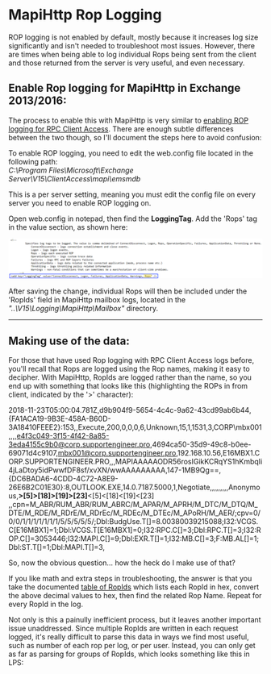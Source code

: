 <head>
<link rel="stylesheet" type="text/css" href="style.css">
</head>

# MapiHttp Rop Logging

ROP logging is not enabled by default, mostly because it increases log size significantly and isn't needed to troubleshoot most issues. However, there are times when being able to log individual Rops being sent from the client and those returned from the server is very useful, and even necessary.

## Enable Rop logging for MapiHttp in Exchange 2013/2016:

The process to enable this with MapiHttp is very similar to [enabling ROP logging for RPC Client Access](https://blogs.technet.microsoft.com/mahuynh/2014/09/22/enable-rop-logging-in-exchange-2010-and-2013/). There are enough subtle differences between the two though, so I'll document the steps here to avoid confusion:

To enable ROP logging, you need to edit the web.config file located in the following path:<br>
*C:\Program Files\Microsoft\Exchange Server\V15\ClientAccess\mapi\emsmdb*

This is a per server setting, meaning you must edit the config file on every server you need to enable ROP logging on.

Open web.config in notepad, then find the **LoggingTag**. Add the 'Rops' tag in the value section, as shown here:

<p><img src="img/web.config_enable.png" /></p>

After saving the change, individual Rops will then be included under the 'RopIds' field in MapiHttp mailbox logs, located in the  *"..\V15\Logging\MapiHttp\Mailbox"* directory.

----

## Making use of the data:


For those that have used Rop logging with RPC Client Access logs before, you'll recall that Rops are logged using the Rop names, making it easy to decipher. With MapiHttp, RopIds are logged rather than the name, so you end up with something that looks like this (highlighting the ROPs in from client, indicated by the '>' character):


2018-11-23T05:00:04.781Z,d9b904f9-5654-4c4c-9a62-43cd99ab6b44,{FA1ACA19-9B3E-458A-B60D-3A18410FEEE2}:153,<null>,Execute,200,0,0,0,6,Unknown,15,1,1531,3,CORP\mbx001,,,,e4f3c049-3f15-4f42-8a85-3eda4155c9b0@corp.supportengineer.pro,4694ca50-35d9-49c8-b0ee-69071d4c9107,mbx001@corp.supportengineer.pro,192.168.10.56,E16MBX1.CORP.SUPPORTENGINEER.PRO,<null>,,MAPIAAAAAODR56rosIGikKCRqYS1hKmbqIi4jLaDtoy5idPwwfDF8sf/xvXN/wwAAAAAAAAA,147-1MB9Qg==,{DC6BADA6-4CDD-4C72-A8E9-26E6B2C01E30}:8,OUTLOOK.EXE,14.0.7187.5000,1,Negotiate,,,,,,,,,Anonymous,**>[5]>[18]>[19]>[23]**<[5]<[18]<[19]<[23]
 ,,cpn=M_ABR/RUM_ABR/RUM_ABRC/M_APAR/M_APRH/M_DTC/M_DTQ/M_DTE/M_RDE/M_RDrE/M_RDrEc/M_RDEc/M_DTEc/M_APoRH/M_AER/;cpv=0/0/0/1/1/1/1/1/1/1/5/5/5/5/5/;Dbl:BudgUse.T[]=8.00380039215088;I32:VCGS.C[E16MBX1]=1;Dbl:VCGS.T[E16MBX1]=0;I32:RPC.C[]=3;Dbl:RPC.T[]=3;I32:ROP.C[]=3053446;I32:MAPI.C[]=9;Dbl:EXR.T[]=1;I32:MB.C[]=3;F:MB.AL[]=1;Dbl:ST.T[]=1;Dbl:MAPI.T[]=3,

So, now the obvious question… how the heck do I make use of that?

If you like math and extra steps in troubleshooting, the answer is that you take the documented [table of RopIds](https://msdn.microsoft.com/en-us/library/ee201399(v=exchg.80).aspx) which lists each RopId in hex, convert the above decimal values to hex, then find the related Rop Name. Repeat for every RopId in the log.

Not only is this a painully inefficient process, but it leaves another important issue unaddressed. Since multiple RopIds are written in each request logged, it's really difficult to parse this data in ways we find most useful, such as number of each rop per log, or per user. Instead, you can only get as far as parsing for groups of RopIds, which looks something like this in LPS:

